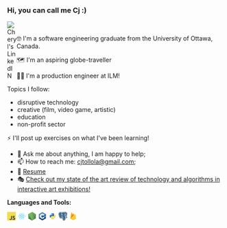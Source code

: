 ### Hi, you can call me Cj :)
<a href="https://www.linkedin.com/in/cheryltollola/">
  <img align="left" alt="Cheryl's LinkedIN" width="22px" src="https://raw.githubusercontent.com/peterthehan/peterthehan/master/assets/linkedin.svg" />
</a>
<br />

🤓 I'm a software engineering graduate from the University of Ottawa, Canada.

🗺️ I'm an aspiring globe-traveller 

👩‍💻 I'm a production engineer at ILM!

Topics I follow:
- disruptive technology
- creative (film, video game, artistic)
- education
- non-profit sector

⚡ I'll post up exercises on what I've been learning!
 
- 💬 Ask me about anything, I am happy to help;
- 📫 How to reach me: [cjtollola@gmail.com](cjtollola@gmail.com);
- 📝 [Resume](https://drive.google.com/file/d/1DaF6AM2Fuit70j0HOMfxAFrjlVfqlz1Y/view?usp=sharing)
- 🎭 [Check out my state of the art review of technology and algorithms in interactive art exhibitions!](https://arxiv.org/abs/2105.09153)

**Languages and Tools:**  

<code><img height="20" src="https://raw.githubusercontent.com/github/explore/80688e429a7d4ef2fca1e82350fe8e3517d3494d/topics/javascript/javascript.png"></code>
<code><img height="20" src="https://raw.githubusercontent.com/github/explore/80688e429a7d4ef2fca1e82350fe8e3517d3494d/topics/react/react.png"></code>
<code><img height="20" src="https://raw.githubusercontent.com/github/explore/80688e429a7d4ef2fca1e82350fe8e3517d3494d/topics/nodejs/nodejs.png"></code>
<code><img height="20" src="https://raw.githubusercontent.com/github/explore/80688e429a7d4ef2fca1e82350fe8e3517d3494d/topics/cpp/cpp.png"></code>
<code><img height="20" src="https://raw.githubusercontent.com/github/explore/80688e429a7d4ef2fca1e82350fe8e3517d3494d/topics/python/python.png"></code>
<code><img height="20" src="https://raw.githubusercontent.com/github/explore/80688e429a7d4ef2fca1e82350fe8e3517d3494d/topics/postgresql/postgresql.png"></code>
<code><img height="20" src="https://raw.githubusercontent.com/github/explore/80688e429a7d4ef2fca1e82350fe8e3517d3494d/topics/firebase/firebase.png"></code>

<!--END_SECTION:waka-->
